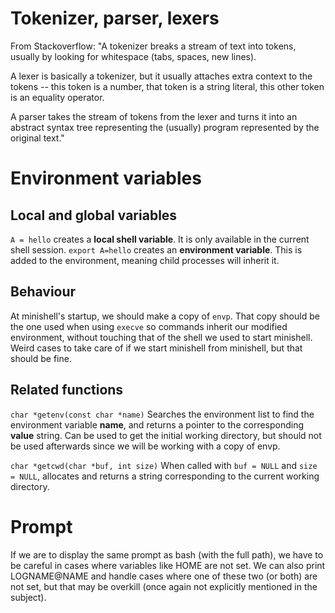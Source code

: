 # Tokenizer, parser, lexers
From Stackoverflow:
"A tokenizer breaks a stream of text into tokens, usually by looking for whitespace (tabs, spaces, new lines).

A lexer is basically a tokenizer, but it usually attaches extra context to the tokens -- this token is a number, that token is a string literal, this other token is an equality operator.

A parser takes the stream of tokens from the lexer and turns it into an abstract syntax tree representing the (usually) program represented by the original text."

# Environment variables

## Local and global variables
`A = hello` creates a **local shell variable**. It is only available in the current shell session.
`export A=hello` creates an **environment variable**. This is added to the environment, meaning child processes will inherit it.

## Behaviour
At minishell's startup, we should make a copy of `envp`. That copy should be the one used when using `execve` so commands inherit our modified environment, without touching that of the shell we used to start minishell.
Weird cases to take care of if we start minishell from minishell, but that should be fine.

## Related functions
`char *getenv(const char *name)` Searches the environment list to find the environment variable __name__, and returns a pointer to the corresponding __value__ string.
Can be used to get the initial working directory, but should not be used afterwards since we will be working with a copy of envp.

`char *getcwd(char *buf, int size)` When called with `buf = NULL` and `size = NULL`, allocates and returns a string corresponding to the current working directory.

# Prompt
If we are to display the same prompt as bash (with the full path), we have to be careful in cases where variables like HOME are not set.
We can also print LOGNAME@NAME and handle cases where one of these two (or both) are not set, but that may be overkill (once again not explicitly mentioned in the subject).